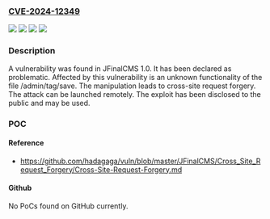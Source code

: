 ### [CVE-2024-12349](https://cve.mitre.org/cgi-bin/cvename.cgi?name=CVE-2024-12349)
![](https://img.shields.io/static/v1?label=Product&message=JFinalCMS&color=blue)
![](https://img.shields.io/static/v1?label=Version&message=%3D%201.0%20&color=brighgreen)
![](https://img.shields.io/static/v1?label=Vulnerability&message=Cross-Site%20Request%20Forgery&color=brighgreen)
![](https://img.shields.io/static/v1?label=Vulnerability&message=Missing%20Authorization&color=brighgreen)

### Description

A vulnerability was found in JFinalCMS 1.0. It has been declared as problematic. Affected by this vulnerability is an unknown functionality of the file /admin/tag/save. The manipulation leads to cross-site request forgery. The attack can be launched remotely. The exploit has been disclosed to the public and may be used.

### POC

#### Reference
- https://github.com/hadagaga/vuln/blob/master/JFinalCMS/Cross_Site_Request_Forgery/Cross-Site-Request-Forgery.md

#### Github
No PoCs found on GitHub currently.

